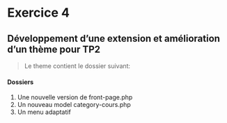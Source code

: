 # Exercice 4

## Développement d’une extension et amélioration d’un thème pour TP2

> Le theme contient le dossier suivant:

#### Dossiers

1. Une nouvelle version de front-page.php
2. Un nouveau model category-cours.php
3. Un menu adaptatif
